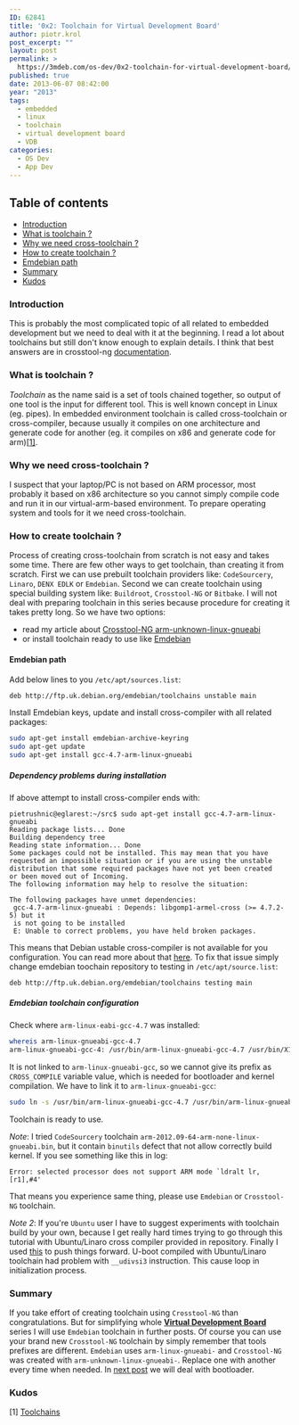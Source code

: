 ```yaml
---
ID: 62841
title: '0x2: Toolchain for Virtual Development Board'
author: piotr.krol
post_excerpt: ""
layout: post
permalink: >
  https://3mdeb.com/os-dev/0x2-toolchain-for-virtual-development-board/
published: true
date: 2013-06-07 08:42:00
year: "2013"
tags:
  - embedded
  - linux
  - toolchain
  - virtual development board
  - VDB
categories:
  - OS Dev
  - App Dev
---
```

## Table of contents ##

* [Introduction](/2013/06/07/toolchain-for-virtual-development-board/#intro)
* [What is toolchain ?](/2013/06/07/toolchain-for-virtual-development-board/#what-is-toolchain)
* [Why we need cross-toolchain ?](/2013/06/07/toolchain-for-virtual-development-board/#why-we-need-cross-toolchain)
* [How to create toolchain ?](/2013/06/07/toolchain-for-virtual-development-board/#how-to-create-toolchain)
* [Emdebian path](/2013/06/07/toolchain-for-virtual-development-board/#emdebian-path)
* [Summary](/2013/06/07/toolchain-for-virtual-development-board/#summary)
* [Kudos](/2013/06/07/toolchain-for-virtual-development-board/#kudos)

<a id="intro"></a>
### Introduction ###

This is probably the most complicated topic of all related to embedded
development but we need to deal with it at the beginning. I read a lot about
toolchains but still don't know enough to explain details. I think that best
answers are in crosstool-ng [documentation](http://crosstool-ng.org/hg/crosstool-ng/file/0fc56e62cecf/docs).

<a id="what-is-toolchain"></a>
### What is toolchain ? ###

_Toolchain_ as the name said is a set of tools chained together, so output of
one tool is the input for different tool. This is well known concept in
Linux (eg. pipes). In embedded environment toolchain is called cross-toolchain or
cross-compiler, because usually it compiles on one architecture and generate
code for another (eg. it compiles on x86 and generate code for arm)[[1]](http://elinux.org/Toolchains).

<a id="why-we-need-cross-toolchain"></a>
### Why we need cross-toolchain ? ###

I suspect that your laptop/PC is not based on ARM processor, most probably it based on
x86 architecture so you cannot simply compile code and run it in our
virtual-arm-based environment. To prepare operating system and tools for it we
need cross-toolchain.

<a id="how-to-create-toolchain"></a>
### How to create toolchain ? ###

Process of creating cross-toolchain from scratch is not easy and takes some
time. There are few other ways to get toolchain, than creating it from scratch.
First we can use prebuilt toolchain providers like: `CodeSourcery`, `Linaro`, `DENX
EDLK` or `Emdebian`. Second we can create toolchain using special building system like: `Buildroot`, `Crosstool-NG`
or `Bitbake`. I will not deal with preparing toolchain in this series
because procedure for creating it takes pretty long. So we have two options:

* read my article about [Crosstool-NG arm-unknown-linux-gnueabi](/2013/04/03/yet-another-quick-build-of-arm-unknown-linux-gnueabi)
* or install toolchain ready to use like [Emdebian](http://www.emdebian.org/)

<a id="emdebian-path"></a>
#### Emdebian path ####

Add below lines to you `/etc/apt/sources.list`:
```bash
deb http://ftp.uk.debian.org/emdebian/toolchains unstable main
```
Install Emdebian keys, update and install cross-compiler with all related
packages:
```bash
sudo apt-get install emdebian-archive-keyring
sudo apt-get update
sudo apt-get install gcc-4.7-arm-linux-gnueabi
```

##### Dependency problems during installation #####
If above attempt to install cross-compiler ends with:
```
pietrushnic@eglarest:~/src$ sudo apt-get install gcc-4.7-arm-linux-gnueabi
Reading package lists... Done
Building dependency tree
Reading state information... Done
Some packages could not be installed. This may mean that you have
requested an impossible situation or if you are using the unstable
distribution that some required packages have not yet been created
or been moved out of Incoming.
The following information may help to resolve the situation:

The following packages have unmet dependencies:
 gcc-4.7-arm-linux-gnueabi : Depends: libgomp1-armel-cross (>= 4.7.2-5) but it
 is not going to be installed
 E: Unable to correct problems, you have held broken packages.
```
This means that Debian ustable cross-compiler is not available for you
configuration. You can read more about that
[here](http://lists.debian.org/debian-embedded/2011/05/msg00029.html).
To fix that issue simply change emdebian toochain repository to testing in
`/etc/apt/source.list`:
```
deb http://ftp.uk.debian.org/emdebian/toolchains testing main
```

##### Emdebian toolchain configuration #####
Check where `arm-linux-eabi-gcc-4.7` was installed:
```bash
whereis arm-linux-gnueabi-gcc-4.7
arm-linux-gnueabi-gcc-4: /usr/bin/arm-linux-gnueabi-gcc-4.7 /usr/bin/X11/arm-linux-gnueabi-gcc-4.7
```
It is not linked to `arm-linux-gnueabi-gcc`, so we cannot give its prefix as `CROSS_COMPILE`
variable value, which is needed for bootloader and kernel compilation. We have to link
it to `arm-linux-gnueabi-gcc`:
```bash
sudo ln -s /usr/bin/arm-linux-gnueabi-gcc-4.7 /usr/bin/arm-linux-gnueabi-gcc
```

Toolchain is ready to use.

_Note_: I tried `CodeSourcery` toolchain `arm-2012.09-64-arm-none-linux-gnueabi.bin`,
but it contain `binutils` defect that not allow correctly build kernel. If you see
something like this in log:
```
Error: selected processor does not support ARM mode `ldralt lr,[r1],#4'
```
That means you experience same thing, please use `Emdebian` or `Crosstool-NG` toolchain.

_Note 2_: If you're `Ubuntu` user I have to suggest experiments with toolchain
build by your own, because I get really hard times trying to go through this
tutorial with Ubuntu/Linaro cross compiler provided in repository. Finally I
used [this](/2013/04/03/yet-another-quick-build-of-arm-unknown-linux-gnueabi)
to push things forward. U-boot compiled with Ubuntu/Linaro toolchain had problem
with `__udivsi3` instruction. This cause loop in initialization process.

<a id="summary"></a>
### Summary ###
If you take effort of creating toolchain using `Crosstool-NG` than
congratulations.  But for simplifying whole [__Virtual Development Board__](/2013/06/07/intro-to-virtual-development-board-building)
series I will use `Emdebian` toolchain in further posts. Of course you can use
your brand new `Crosstool-NG` toolchain by simply remember that tools prefixes are
different. `Emdebian` uses `arm-linux-gnueabi-` and `Crosstool-NG` was created with
`arm-unknown-linux-gnueabi-`. Replace one with another every time when needed.
In [next post](/2013/06/07/embedded-board-bootloader) we will deal with
bootloader.

<a id="kudos"></a>
### Kudos ###

[1] [Toolchains](http://elinux.org/Toolchains)
